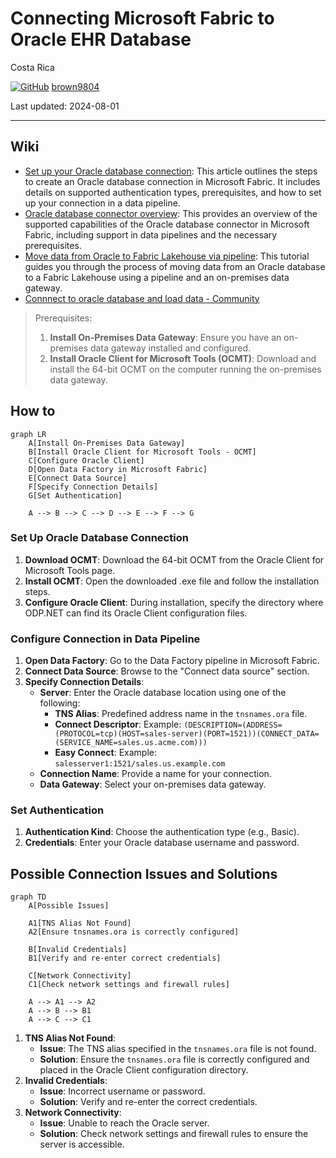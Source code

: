 # Connecting Microsoft Fabric to Oracle EHR Database

Costa Rica

[![GitHub](https://img.shields.io/badge/--181717?logo=github&logoColor=ffffff)](https://github.com/)
[brown9804](https://github.com/brown9804)

Last updated: 2024-08-01

----------

## Wiki 

- [Set up your Oracle database connection](https://learn.microsoft.com/en-us/fabric/data-factory/connector-oracle-database): This article outlines the steps to create an Oracle database connection in Microsoft Fabric. It includes details on supported authentication types, prerequisites, and how to set up your connection in a data pipeline.
- [Oracle database connector overview](https://learn.microsoft.com/en-us/fabric/data-factory/connector-oracle-database#oracle-database-connector-overview): This provides an overview of the supported capabilities of the Oracle database connector in Microsoft Fabric, including support in data pipelines and the necessary prerequisites.
- [Move data from Oracle to Fabric Lakehouse via pipeline](https://learn.microsoft.com/en-us/fabric/data-factory/tutorial-oracle-to-fabric-lakehouse): This tutorial guides you through the process of moving data from an Oracle database to a Fabric Lakehouse using a pipeline and an on-premises data gateway.
- [Connnect to oracle database and load data - Community](https://community.fabric.microsoft.com/t5/Desktop/Connnect-to-oracle-database-and-load-data/td-p/3680668)

> Prerequisites: 
> 1. **Install On-Premises Data Gateway**: Ensure you have an on-premises data gateway installed and configured. <br/> 
> 2. **Install Oracle Client for Microsoft Tools (OCMT)**: Download and install the 64-bit OCMT on the computer running the on-premises data gateway.

## How to 

```mermaid
graph LR
    A[Install On-Premises Data Gateway]
    B[Install Oracle Client for Microsoft Tools - OCMT]
    C[Configure Oracle Client]
    D[Open Data Factory in Microsoft Fabric]
    E[Connect Data Source]
    F[Specify Connection Details]
    G[Set Authentication]

    A --> B --> C --> D --> E --> F --> G
```

### Set Up Oracle Database Connection
1. **Download OCMT**: Download the 64-bit OCMT from the Oracle Client for Microsoft Tools page.
2. **Install OCMT**: Open the downloaded .exe file and follow the installation steps.
3. **Configure Oracle Client**: During installation, specify the directory where ODP.NET can find its Oracle Client configuration files.

### Configure Connection in Data Pipeline
1. **Open Data Factory**: Go to the Data Factory pipeline in Microsoft Fabric.
2. **Connect Data Source**: Browse to the "Connect data source" section.
3. **Specify Connection Details**:
   - **Server**: Enter the Oracle database location using one of the following:
     - **TNS Alias**: Predefined address name in the `tnsnames.ora` file.
     - **Connect Descriptor**: Example: `(DESCRIPTION=(ADDRESS=(PROTOCOL=tcp)(HOST=sales-server)(PORT=1521))(CONNECT_DATA=(SERVICE_NAME=sales.us.acme.com)))`
     - **Easy Connect**: Example: `salesserver1:1521/sales.us.example.com`
   - **Connection Name**: Provide a name for your connection.
   - **Data Gateway**: Select your on-premises data gateway.

### Set Authentication
1. **Authentication Kind**: Choose the authentication type (e.g., Basic).
2. **Credentials**: Enter your Oracle database username and password.

## Possible Connection Issues and Solutions

```mermaid
graph TD
    A[Possible Issues]

    A1[TNS Alias Not Found]
    A2[Ensure tnsnames.ora is correctly configured]

    B[Invalid Credentials]
    B1[Verify and re-enter correct credentials]

    C[Network Connectivity]
    C1[Check network settings and firewall rules]

    A --> A1 --> A2
    A --> B --> B1
    A --> C --> C1
```
1. **TNS Alias Not Found**:
   - **Issue**: The TNS alias specified in the `tnsnames.ora` file is not found.
   - **Solution**: Ensure the `tnsnames.ora` file is correctly configured and placed in the Oracle Client configuration directory.
2. **Invalid Credentials**:
   - **Issue**: Incorrect username or password.
   - **Solution**: Verify and re-enter the correct credentials.
3. **Network Connectivity**:
   - **Issue**: Unable to reach the Oracle server.
   - **Solution**: Check network settings and firewall rules to ensure the server is accessible.
